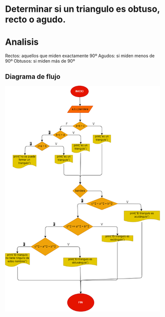# Determinar si un triangulo es obtuso, recto o agudo.


# Analisis

Rectos: aquellos que miden exactamente 90º
Agudos: si miden menos de 90º
Obtusos: si miden más de 90º



## Diagrama de flujo

![Diagrama flujo](diagrama.png "Diagrama de flujo")
